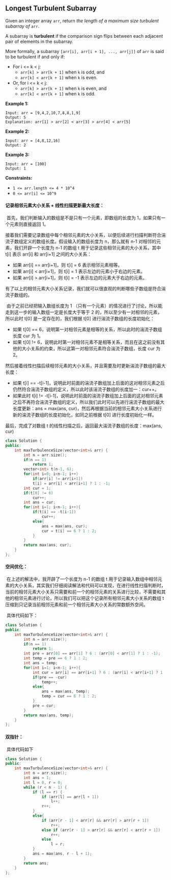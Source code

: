 ## Longest Turbulent Subarray

Given an integer array `arr`, return *the length of a maximum size turbulent subarray of* `arr`.

A subarray is **turbulent** if the comparison sign flips between each adjacent pair of elements in the subarray.

More formally, a subarray `[arr[i], arr[i + 1], ..., arr[j]]` of `arr` is said to be turbulent if and only if:

- For i <= k < j:
  - `arr[k] > arr[k + 1]` when `k` is odd, and
  - `arr[k] < arr[k + 1]` when `k` is even.
- Or, for i <= k < j:
  - `arr[k] > arr[k + 1]` when `k` is even, and
  - `arr[k] < arr[k + 1]` when `k` is odd. 

**Example 1:**

```
Input: arr = [9,4,2,10,7,8,8,1,9]
Output: 5
Explanation: arr[1] > arr[2] < arr[3] > arr[4] < arr[5]
```

**Example 2:**

```
Input: arr = [4,8,12,16]
Output: 2
```

**Example 3:**

```
Input: arr = [100]
Output: 1
```

**Constraints:**

- `1 <= arr.length <= 4 * 10^4`
- `0 <= arr[i] <= 10^9`

#### 记录相邻元素大小关系 + 线性扫描更新最大长度：

​		首先，我们判断输入的数组是不是只有一个元素，即数组的长度为 1，如果只有一个元素则直接返回 1。

​		接着我们需要记录数组中每个相邻元素的大小关系，以便后续进行扫描判断符合湍流子数组定义的数组长度。假设输入的数组长度为 n，那么就有 n-1 对相邻的元素，我们开辟一个长度为 n-1 的数组 t 用于记录这些相邻元素的大小关系，其中 t[i] 表示 arr[i] 和 arr[i+1] 之间的大小关系：

- 如果 arr[i] == arr[i+1]，则 t[i] = 6 表示相邻元素相等。
- 如果 arr[i] < arr[i+1]，则 t[i] = 1 表示左边的元素小于右边的元素。
- 如果 arr[i] > arr[i+1]，则 t[i] = -1 表示左边的元素大于右边的元素。

​		有了以上的相邻元素大小关系记录，我们就可以很直观的判断哪些子数组是符合湍流子数组的。

​		由于之前已经把输入数组长度为 1 （只有一个元素）的情况进行了讨论，所以能走到这一步的输入数组一定是长度大于等于 2 的，所以至少有一对相邻的元素，所以此时 t[0] 是一定存在的，我们根据 t[0] 进行湍流子数组的长度初始化：

- 如果 t[0] == 6，说明第一对相邻元素是相等的关系，所以此时的湍流子数组长度 cur 为 1。
- 如果 t[0] != 6，说明此时第一对相邻元素不是相等关系，而且在这之前没有其他的大小关系的约束，所以这第一对相邻元素符合湍流子数组，长度 cur 为 2。

​		然后接着线性扫描后续相邻元素的大小关系，并且需要及时更新湍流子数组的最大长度：

- 如果 t[i] == -t[i-1]，说明此时前面的湍流子数组加上后面的这对相邻元素之后仍然符合湍流子数组的定义，所以此时该湍流子数组的长度加一：cur++。
- 如果此时 t[i] != -t[i-1]，说明此时前面的湍流子数组加上后面的这对相邻元素之后不再符合湍流子数组的定义，所以我们此时可以先进行湍流子数组的最大长度更新：ans = max(ans, cur)，然后再根据当前的相邻元素大小关系进行新的湍流子数组的长度初始化，如同之前根据 t[0] 进行长度初始化一样。

最后，完成了对数组 t 的线性扫描之后，返回最大湍流子数组的长度：max(ans, cur)

```c++
class Solution {
public:
    int maxTurbulenceSize(vector<int>& arr) {
        int n = arr.size();
        if(n == 1)
            return 1;
        vector<int> t(n-1, 6);
        for(int i=0; i<n-1; i++)
            if(arr[i] != arr[i+1])
            t[i] = arr[i] < arr[i+1] ? 1 : -1;
        int cur = 1;
        if(t[0] != 6)
            cur++;
        int ans = cur;
        for(int i=1; i<n-1; i++){
            if(t[i] == -t[i-1])
                cur++;
            else{
                ans = max(ans, cur);
                cur = t[i] == 6 ? 1 : 2;
            }
        }
        return max(ans, cur);
    }
};
```

#### 空间优化：

​		在上述的解法中，我开辟了一个长度为 n-1 的数组 t 用于记录输入数组中相邻元素的大小关系，其实我们仔细阅读解法和代码可以发现，在进行线性扫描判断时，当前的相邻元素大小关系只需要和前一个的相邻元素的关系进行比较，不需要和其他的相邻元素进行讨论，所以我们可以把这个记录所有相邻元素大小关系的数组 t 压缩到只记录当前相邻元素和前一个相邻元素大小关系的常数额外空间。

​		具体代码如下：

```c++
class Solution {
public:
    int maxTurbulenceSize(vector<int>& arr) {
        int n = arr.size();
        if(n == 1)
            return 1;
        int pre = arr[0] == arr[1] ? 6 : (arr[0] < arr[1] ? 1 : -1);
        int temp = pre == 6 ? 1 : 2;
        int ans = temp;
        for(int i=1; i<n-1; i++){
            int cur = arr[i] == arr[i+1] ? 6 : (arr[i] < arr[i+1] ? 1 : -1);
            if(pre == -cur)
                temp++;
            else{
                ans = max(ans, temp);
                temp = cur == 6 ? 1 : 2;
            }
            pre = cur;
        }
        return max(ans, temp);
    }
};
```

#### 双指针：

​		具体代码如下

```c++
class Solution {
public:
    int maxTurbulenceSize(vector<int>& arr) {
        int n = arr.size();
        int ans = 1;
        int l = 0, r = 0;
        while (r < n - 1) {
            if (l == r) {
                if (arr[l] == arr[l + 1])
                    l++;
                r++;
            }
            else{
                if (arr[r - 1] < arr[r] && arr[r] > arr[r + 1])
                    r++;
                else if (arr[r - 1] > arr[r] && arr[r] < arr[r + 1])
                    r++;
                else
                    l = r;
            }
            ans = max(ans, r - l + 1);
        }
        return ans;
    }
};
```

